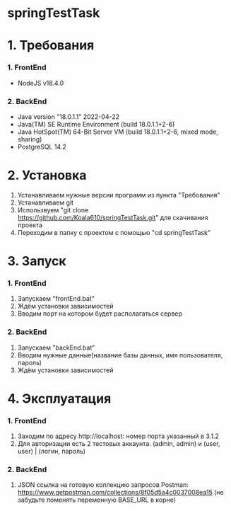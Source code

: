 # springTestTask

# 1. Требования

### 1. FrontEnd
  *   NodeJS v18.4.0

### 2. BackEnd
* Java version "18.0.1.1" 2022-04-22
* Java(TM) SE Runtime Environment (build 18.0.1.1+2-6)
* Java HotSpot(TM) 64-Bit Server VM (build 18.0.1.1+2-6, mixed mode, sharing)
* PostgreSQL 14.2

# 2. Установка
1. Устанавливаем нужные версии программ из пункта "Требования"
2. Устанавливаем git
3. Использвуем "git clone https://github.com/Koala610/springTestTask.git" для скачивания проекта
4. Переходим в папку с проектом с помощью "cd springTestTask"

# 3. Запуск
### 1. FrontEnd
1. Запускаем "frontEnd.bat"
2. Ждём установки зависимостей
2. Вводим порт на котором будет располагаться сервер
### 2. BackEnd
1. Запускаем "backEnd.bat"
2. Вводим нужные данные(название базы данных, имя пользователя, пароль)
3. Ждём установки зависимостей

# 4. Эксплуатация
### 1. FrontEnd
1. Заходим по адресу http://localhost: номер порта указанный в 3.1.2
2. Для авторизации есть 2 тестовых аккаунта. (admin, admin) и (user, user) | (логин, пароль)
### 2. BackEnd
1. JSON ссылка на готовую коллекцию запросов Postman: https://www.getpostman.com/collections/8f05d5a4c0037008ea15 (не забудьте поменять переменную BASE_URL в корне)



